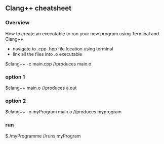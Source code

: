 ## Clang++ cheatsheet

### Overview
How to create an executable to run your new program using Terminal and Clang++

- navigate to .cpp .hpp file location using terminal
- link all the files into .o executable

$clang++ -c main.cpp
//produces main.o

### option 1
$clang++ main.o
//produces a.out


### option 2
$clang++ -o myProgram main.o 
//produces myprogram

### run
$./myProgramme
//runs myProgram
